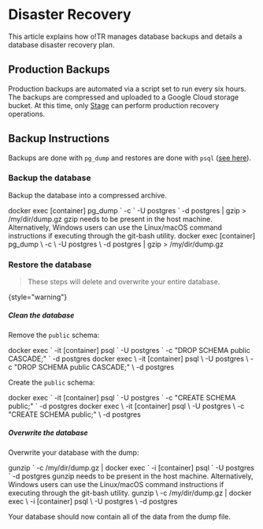 # Disaster Recovery

This article explains how o!TR manages database backups and details a database disaster recovery plan.

## Production Backups

Production backups are automated via a script set to run every six hours. The backups are compressed and uploaded to a Google Cloud storage bucket. At this time, only [Stage](https://osu.ppy.sh/users/8191845) can perform production recovery operations.

## Backup Instructions

Backups are done with `pg_dump` and restores are done with `psql` ([see here](https://www.postgresql.org/docs/current/backup-dump.html#BACKUP-DUMP)).

### Backup the database

Backup the database into a compressed archive.

<tabs group="os">
    <tab id="Windows-backup" title="Windows" group-key="Windows">
        <code-block>
        docker exec [container] pg_dump `
        -c `
        -U postgres `
        -d postgres | gzip > /my/dir/dump.gz
        </code-block> 
        <tip>
            gzip needs to be present in the host machine. Alternatively, Windows users can use the Linux/macOS command instructions if executing through the git-bash utility.
        </tip>
    </tab>
    <tab id="Else-backup" title="Linux &amp; macOS" group-key="Else">
        <code-block>
        docker exec [container] pg_dump \
        -c \
        -U postgres \
        -d postgres | gzip > /my/dir/dump.gz
        </code-block>
    </tab>
</tabs>

### Restore the database

> These steps will delete and overwrite your entire database.
>
{style="warning"}

##### Clean the database

Remove the `public` schema:

<tabs group="os">
    <tab id="Windows-Schema-remove" title="Windows" group-key="Windows">
        <code-block>
            docker exec `
            -it [container] psql `
            -U postgres `
            -c "DROP SCHEMA public CASCADE;" `
            -d postgres
        </code-block>
    </tab>
    <tab id="Else-Schema-remove" title="Linux &amp; macOS" group-key="Else">
        <code-block>
            docker exec \
            -it [container] psql \
            -U postgres \
            -c "DROP SCHEMA public CASCADE;" \
            -d postgres
        </code-block>
    </tab>
</tabs>

Create the `public` schema:

<tabs group="os">
    <tab id="Windows-Schema-create" title="Windows" group-key="Windows">
        <code-block>
            docker exec `
            -it [container] psql `
            -U postgres `
            -c "CREATE SCHEMA public;" `
            -d postgres
        </code-block>
    </tab>
    <tab id="Else-Schema-create" title="Linux &amp; macOS" group-key="Else">
        <code-block>
            docker exec \
            -it [container] psql \
            -U postgres \
            -c "CREATE SCHEMA public;" \
            -d postgres
        </code-block>
    </tab>
</tabs>

##### Overwrite the database 

Overwrite your database with the dump:

<tabs group="os">
    <tab id="Windows-overwrite" title="Windows" group-key="Windows">
        <code-block>
        gunzip `
        -c /my/dir/dump.gz | docker exec `
        -i [container] psql `
        -U postgres `
        -d postgres
        </code-block>
        <tip>
            gunzip needs to be present in the host machine. Alternatively, Windows users can use the Linux/macOS command instructions if executing through the git-bash utility.
        </tip>
    </tab>
    <tab id="Else-overwrite" title="Linux &amp; macOS" group-key="Else">
        <code-block>
        gunzip \
        -c /my/dir/dump.gz | docker exec \
        -i [container] psql \
        -U postgres \
        -d postgres
        </code-block>
    </tab>
</tabs>

Your database should now contain all of the data from the dump file.